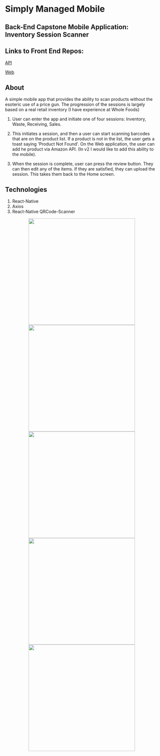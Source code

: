 # Simply Managed Mobile

## Back-End Capstone Mobile Application: Inventory Session Scanner

## Links to Front End Repos:
  [API](https://github.com/lukeschuyler/inventory-mobile-API) 
  
  [Web](https://github.com/lukeschuyler/web-inventory)
  
## About
A simple mobile app that provides the ability to scan products without the esoteric use of a price gun. The progression of the sessions
is largely based on a real retail inventory (I have experience at Whole Foods)

1. User can enter the app and initiate one of four sessions: Inventory, Waste, Receiving, Sales.

2. This initiates a session, and then a user can start scanning barcodes that are on the product list. If a product is not in the list,
the user gets a toast saying 'Product Not Found'. On the Web application, the user can add he product via Amazon API. 
(In v2 I would like to add this ability to the mobile).

3. When the session is complete, user can press the review button. They can then edit any of the items. If they are satisfied, 
they can upload the session. This takes them back to the Home screen.


## Technologies

1. React-Native
2. Axios
3. React-Native QRCode-Scanner

<div align="center">
  <img width="350px" style="{display: inline, margin: 50px}" src="IMG/IMG_0017.PNG.png" />
  <img width="350px" style="{display: inline, margin: 50px}" src="IMG/IMG_0019.PNG.png" />
  <img width="350px" style="{display: inline, margin: 50px}" src="IMG/IMG_0020.PNG.png" />
  <img width="350px" style="{display: inline, margin: 50px}" src="IMG/IMG_0021.PNG.png" />
  <img width="350px" style="{display: inline, margin: 50px}" src="IMG/IMG_0022.PNG.png" />
</div>

